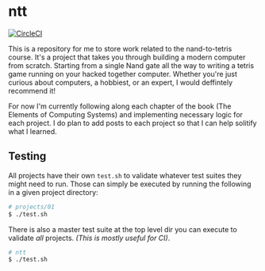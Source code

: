 # ntt

[![CircleCI](https://circleci.com/gh/Shikkic/ntt.svg?style=svg)](https://circleci.com/gh/Shikkic/ntt)

This is a repository for me to store work related to the nand-to-tetris course. It's a project that takes you through building a modern computer from scratch. Starting from a single Nand gate all the way to writing a tetris game running on your hacked together computer. Whether you're just curious about computers, a hobbiest, or an expert, I would deffintely recommend it!

For now I'm currently following along each chapter of the book (The Elements of Computing Systems) and implementing necessary logic for each project. I do plan to add posts to each project so that I can help solitify what I learned.

## Testing

All projects have their own `test.sh` to validate whatever test suites they might need to run. Those can simply be executed by running the following in a given project directory:

```bash
# projects/01
$ ./test.sh
```

There is also a master test suite at the top level dir you can execute to validate _all_ projects. _(This is mostly useful for CI)_.

```bash
# ntt
$ ./test.sh
```
